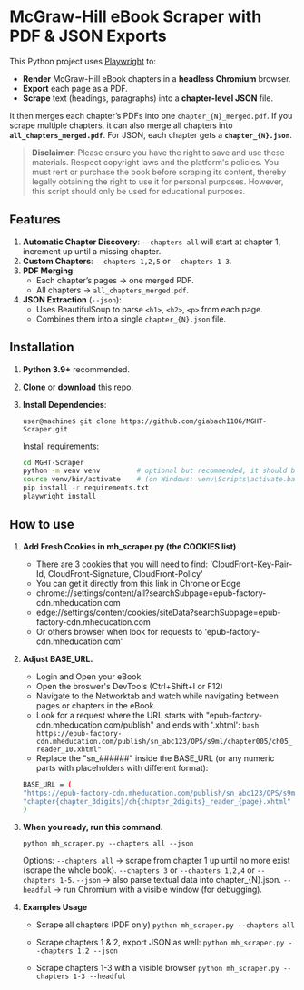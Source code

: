 # McGraw-Hill eBook Scraper with PDF & JSON Exports

This Python project uses [Playwright](https://playwright.dev/python/) to:
- **Render** McGraw-Hill eBook chapters in a **headless Chromium** browser.  
- **Export** each page as a PDF.  
- **Scrape** text (headings, paragraphs) into a **chapter-level JSON** file.  

It then merges each chapter’s PDFs into one `chapter_{N}_merged.pdf`. If you scrape multiple chapters, it can also merge all chapters into **`all_chapters_merged.pdf`**. For JSON, each chapter gets a **`chapter_{N}.json`**.

> **Disclaimer**: Please ensure you have the right to save and use these materials. Respect copyright laws and the platform's policies.  You must rent or purchase the book before scraping its content, thereby legally obtaining the right to use it for personal purposes. However, this script should only be used for educational purposes.

## Features

1. **Automatic Chapter Discovery**: `--chapters all` will start at chapter 1, increment up until a missing chapter.  
2. **Custom Chapters**: `--chapters 1,2,5` or `--chapters 1-3`.  
3. **PDF Merging**:  
   - Each chapter’s pages → one merged PDF.  
   - All chapters → `all_chapters_merged.pdf`.  
4. **JSON Extraction** (`--json`):  
   - Uses BeautifulSoup to parse `<h1>`, `<h2>`, `<p>` from each page.  
   - Combines them into a single `chapter_{N}.json` file.  

## Installation

1. **Python 3.9+** recommended.  
2. **Clone** or **download** this repo.  
3. **Install Dependencies**:
    ```console 
    user@machine$ git clone https://github.com/giabach1106/MGHT-Scraper.git
    ```

    Install requirements:
   ```bash
   cd MGHT-Scraper
   python -m venv venv         # optional but recommended, it should be python 3.9 (tested)
   source venv/bin/activate    # (on Windows: venv\Scripts\activate.bat)
   pip install -r requirements.txt
   playwright install
   ```

 ## How to use
1. **Add Fresh Cookies in mh_scraper.py (the COOKIES list)**
    * There are 3 cookies that you will need to find: 'CloudFront-Key-Pair-Id, CloudFront-Signature, CloudFront-Policy'
    * You can get it directly from this link in Chrome or Edge
    - chrome://settings/content/all?searchSubpage=epub-factory-cdn.mheducation.com
    - edge://settings/content/cookies/siteData?searchSubpage=epub-factory-cdn.mheducation.com
    * Or others browser when look for requests to 'epub-factory-cdn.mheducation.com'
2. **Adjust BASE_URL.**
    * Login and Open your eBook 
    * Open the broswer's DevTools (Ctrl+Shift+I or F12)
    * Navigate to the Networktab and watch while navigating between pages or chapters in the eBook.
    * Look for a request where the URL starts with "epub-factory-cdn.mheducation.com/publish" and ends with '.xhtml':
    ```bash https://epub-factory-cdn.mheducation.com/publish/sn_abc123/OPS/s9ml/chapter005/ch05_reader_10.xhtml" ```
    * Replace the "sn_######" inside the BASE_URL (or any numeric parts with placeholders with different format):
    
    ```bash
    BASE_URL = (
    "https://epub-factory-cdn.mheducation.com/publish/sn_abc123/OPS/s9ml/"
    "chapter{chapter_3digits}/ch{chapter_2digits}_reader_{page}.xhtml"
    )
    ```
3. **When you ready, run this command.**
    ```
    python mh_scraper.py --chapters all --json
    ```
    Options:
    `--chapters all` → scrape from chapter 1 up until no more exist (scrape the whole book).
    `--chapters 3` or `--chapters 1,2,4` or `--chapters 1-5`.
    `--json` → also parse textual data into chapter_{N}.json.
    `--headful` → run Chromium with a visible window (for debugging).
4. **Examples Usage** 
    * Scrape all chapters (PDF only)
    `python mh_scraper.py --chapters all`

    * Scrape chapters 1 & 2, export JSON as well:
    `python mh_scraper.py --chapters 1,2 --json`

    * Scrape chapters 1-3 with a visible browser
    `python mh_scraper.py --chapters 1-3 --headful`
   